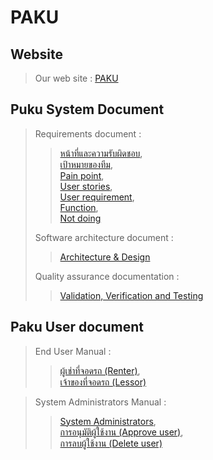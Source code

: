 ﻿# PAKU
## Website
> Our web site : [PAKU](https://paku-cef3a.web.app/)

## Puku System Document
> Requirements document : 
>> [หน้าที่และความรับผิดชอบ](/System_doc.md#หน้าที่และความรับผิดชอบ), <br>[เป้าหมายของทีม](System_doc.md#เป้าหมายของทีม), <br>[Pain point](System_doc.md#Pain-point), <br>[User stories](System_doc.md#User-stories), <br>[User requirement](System_doc.md#User-requirement-definition), <br>[Function](System_doc.md#Function), <br>[Not doing](System_doc.md#Not-doing) <br>
>
> Software architecture document : 
>> [Architecture & Design](System_doc.md#Architecture-&-Design-Principles) <br>
>
> Quality assurance documentation : 
>> [Validation, Verification and Testing](System_doc.md#Validation,-Verification-and-Testing)

## Paku User document
> End User Manual : 
>> [ผู้เช่าที่จอดรถ (Renter)](User_doc.md#ผู้เช่าที่จอดรถ-Renter), <br>[เจ้าของที่จอดรถ (Lessor)](User_doc.md#เจ้าของที่จอดรถ-Lessor) 

> System Administrators Manual : 
>> [System Administrators](User_doc.md#System-Administrators), <br>[การอนุมัติผู้ใช้งาน (Approve user)](User_doc.md#การอนุมัติผู้ใช้งาน-Approve-user), <br>[การลบผู้ใช้งาน (Delete user)](User_doc.md#การลบผู้ใช้งาน-Delete-user) <br>
<!---
## 1. Run Paku server
1. Clone the repository
```
    git clone https://github.com/famesensor/Paku.git
```
2. Run Command Prompt and path to Paku repository
```
    cd Paku
```
> \**in first time before run the server please inslatall npm by '`npm i`' and nodemon by '`npm i nodemon`'*
3. Run Paku Server by nodemon
```
    nodemon app.js
```
## 2. Run Paku Front-end
1. Run other Command Prompt and path to Paku\client
```
    cd Paku
    cd client
```
> *in first time before run front-end please inslatall npm by '`npm i`'*
2. Run Paku front-end
```
    npm start
```
-->


